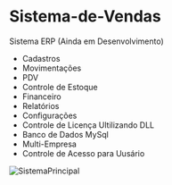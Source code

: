 # Sistema-de-Vendas
Sistema ERP (Ainda em Desenvolvimento)
- Cadastros
- Movimentações
- PDV
- Controle de Estoque
- Financeiro
- Relatórios
- Configurações
- Controle de Licença Ultilizando DLL
- Banco de Dados MySql
- Multi-Empresa
- Controle de Acesso para Uusário


![SistemaPrincipal](https://github.com/diegowoolley/Sistema-de-Vendas/assets/154614603/dbdb145b-6b76-4dd8-a622-c5b2390eb1d6)

  
